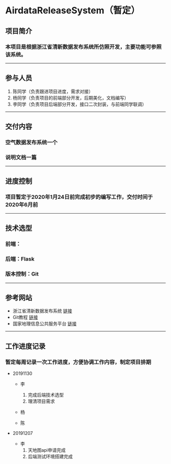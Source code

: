 # AirdataReleaseSystem（暂定）
## 项目简介
### 本项目是根据浙江省清新数据发布系统所仿照开发，主要功能可参照该系统。
---
## 参与人员
1. 陈同学（负责跟进项目进度，需求对接）
2. 杨同学（负责项目的前端部分开发，后期美化，文档编写）
3. 李同学（负责项目后端部分开发，接口二次封装，与前端同学联调）
---
## 交付内容
### 空气数据发布系统一个
### 说明文档一篇
---
## 进度控制
### 项目暂定于2020年1月24日前完成初步的编写工作，交付时间于2020年6月前
---
## 技术选型
### 前端：
### 后端：Flask
### 版本控制：Git
---
## 参考网站
- 浙江省清新数据发布系统 [链接](http://223.4.64.202/zjqxkqfb/)
- Git教程 [链接](https://www.runoob.com/git/git-tutorial.html)
- 国家地理信息公共服务平台 [链接](https://www.tianditu.gov.cn)
---

## 工作进度记录

### 暂定每周记录一次工作进度，方便协调工作内容，制定项目排期
- 20191130
    - 李
        1. 完成后端技术选型
        2. 理清项目需求
    - 杨
        
    - 陈

- 20191207
    - 李
        1. 天地图api申请完成
        2. 后端测试环境搭建完成



